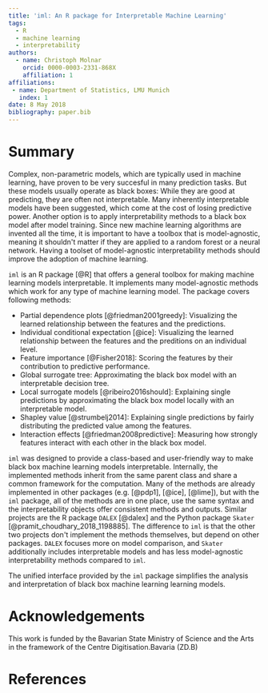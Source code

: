 ```yaml
---
title: 'iml: An R package for Interpretable Machine Learning'
tags:
  - R
  - machine learning
  - interpretability
authors:
  - name: Christoph Molnar
    orcid: 0000-0003-2331-868X
    affiliation: 1
affiliations:
 - name: Department of Statistics, LMU Munich
   index: 1
date: 8 May 2018
bibliography: paper.bib
---
```


# Summary
<!-- A clear statement of need that illustrates the purpose of the software-->

Complex, non-parametric models, which are typically used in machine learning, have proven to be very succesful in many prediction tasks. 
But these models usually operate as black boxes: While they are good at predicting, they are often not interpretable.
Many inherently interpretable models have been suggested, which come at the cost of losing predictive power. 
Another option is to apply interpretability methods to a black box model after model training.
Since new machine learning algorithms are invented all the time, it is important to have a toolbox that is model-agnostic, meaning it shouldn't matter if they are applied to a random forest or a neural network. 
Having a toolset of model-agnostic interpretability methods should improve the adoption of machine learning.

<!-- A summary describing the high-level functionality and purpose of the software for a diverse, non-specialist audience-->
``iml`` is an R package [@R] that offers a general toolbox for making machine learning models interpretable. It
implements many model-agnostic methods which work for any type of machine learning model. The package covers following methods:

- Partial dependence plots [@friedman2001greedy]: Visualizing the learned relationship between the features and the predictions. 
- Individual conditional expectation [@ice]: Visualizing the learned relationship between the features and the preditions on an individual level.
- Feature importance [@Fisher2018]: Scoring the features by their contribution to predictive performance.
- Global surrogate tree: Approximating the black box model with an interpretable decision tree.
- Local surrogate models [@ribeiro2016should]: Explaining single predictions by approximating the black box model locally with an interpretable model.
- Shapley value [@strumbelj2014]: Explaining single predictions by fairly distributing the predicted value among the features.
- Interaction effects [@friedman2008predictive]: Measuring how strongly features interact with each other in the black box model.

``iml``  was designed to provide a class-based and user-friendly way to 
make black box machine learning models interpretable. 
Internally, the implemented methods inherit from the same parent class and share a common framework for the computation. 
Many of the methods are already implemented in other packages (e.g. [@pdp1], [@ice], [@lime]), but with the `iml` package, all of the methods are in one place, use the same syntax and the interpretability objects offer consistent methods and outputs.
Similar projects are the R package `DALEX` [@dalex] and the Python package `Skater` [@pramit_choudhary_2018_1198885].
The difference to `iml` is that the other two projects don't implement the methods themselves, but depend on other packages.
`DALEX` focuses more on model comparison, and `Skater` additionally includes interpretable models and has less model-agnostic interpretability methods compared to `iml`.

The unified interface provided by the `iml` package simplifies the analysis and interpretation of black box machine learning learning models.

<!-- Mentions (if applicable) of any ongoing research projects using the software or recent scholarly publications enabled by it -->

# Acknowledgements

This work is funded by the Bavarian State Ministry of Science and the Arts in the framework of the Centre Digitisation.Bavaria (ZD.B)

<!-- A list of key references including a link to the software archive -->
# References
